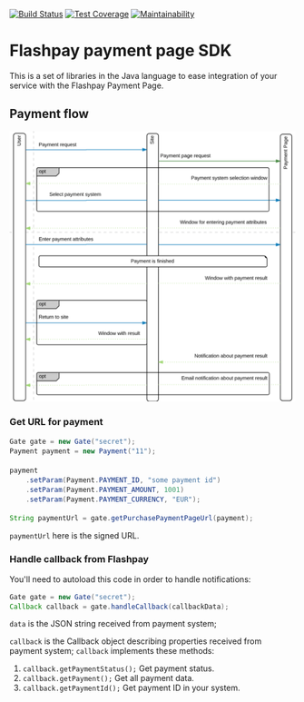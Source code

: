 [![Build Status](https://travis-ci.org/flashpaykg/paymentpage-sdk-java.svg?branch=master)](https://travis-ci.org/flashpaykg/paymentpage-sdk-java)
[![Test Coverage](https://api.codeclimate.com/v1/badges/5e6463829b663913fe91/test_coverage)](https://codeclimate.com/github/flashpaykg/paymentpage-sdk-java/test_coverage)
[![Maintainability](https://api.codeclimate.com/v1/badges/5e6463829b663913fe91/maintainability)](https://codeclimate.com/github/flashpaykg/paymentpage-sdk-java/maintainability)

# Flashpay payment page SDK

This is a set of libraries in the Java language to ease integration of your service
with the Flashpay Payment Page.

## Payment flow

![Payment flow](https://github.com/flashpaykg/paymentpage-sdk-java/blob/main/flow.png)

### Get URL for payment

```java
Gate gate = new Gate("secret");
Payment payment = new Payment("11");

payment
    .setParam(Payment.PAYMENT_ID, "some payment id")
    .setParam(Payment.PAYMENT_AMOUNT, 1001)
    .setParam(Payment.PAYMENT_CURRENCY, "EUR");

String paymentUrl = gate.getPurchasePaymentPageUrl(payment);
``` 

`paymentUrl` here is the signed URL.

### Handle callback from Flashpay

You'll need to autoload this code in order to handle notifications:

```java
Gate gate = new Gate("secret");
Callback callback = gate.handleCallback(callbackData);
```

`data` is the JSON string received from payment system;

`callback` is the Callback object describing properties received from payment system;
`callback` implements these methods: 
1. `callback.getPaymentStatus();`
    Get payment status.
2. `callback.getPayment();`
    Get all payment data.
3. `callback.getPaymentId();`
    Get payment ID in your system.
